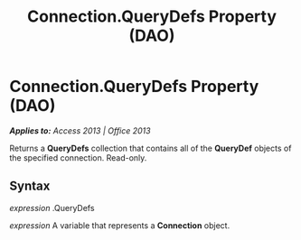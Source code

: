 ﻿---
title: Connection.QueryDefs Property (DAO)
TOCTitle: QueryDefs Property
ms:assetid: b7a8bee1-fd24-32c6-ccba-abf25b879c9e
ms:mtpsurl: https://msdn.microsoft.com/en-us/library/Ff822426(v=office.15)
ms:contentKeyID: 48547304
ms.date: 09/18/2015
mtps_version: v=office.15
---

# Connection.QueryDefs Property (DAO)


_**Applies to:** Access 2013 | Office 2013_

Returns a **QueryDefs** collection that contains all of the **QueryDef** objects of the specified connection. Read-only.

## Syntax

*expression* .QueryDefs

*expression* A variable that represents a **Connection** object.

